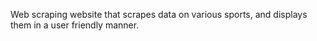 Web scraping website that scrapes data on various sports, and displays them in a user friendly manner.
